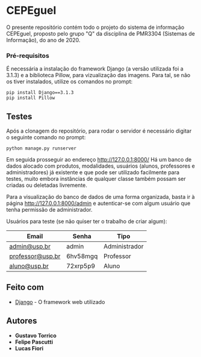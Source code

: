 # CEPEguel

O presente repositório contém todo o projeto do sistema de informação CEPEguel, proposto pelo grupo "Q" da disciplina de PMR3304 (Sistemas de Informação), do ano de 2020.

### Pré-requisitos

É necessária a instalação do framework Django (a versão utilizada foi a 3.1.3) e a biblioteca Pillow, para vizualização das imagens.
Para tal, se não os tiver instalados, utilize os comandos no prompt:

```
pip install Django==3.1.3
pip install Pillow
```

## Testes

Após a clonagem do repositório, para rodar o servidor é necessário digitar o seguinte comando no prompt:

```
python manage.py runserver
```

Em seguida prosseguir ao endereço http://127.0.0.1:8000/
Há um banco de dados alocado com produtos, modalidades, usuários (alunos, professores e administradores) já existente e que pode ser utilizado facilmente para testes, muito embora instâncias de qualquer classe também possam ser criadas ou deletadas livremente.

Para a visualização do banco de dados de uma forma organizada, basta ir à página http://127.0.0.1:8000/admin e autenticar-se com algum usuário que tenha permissão de administrador.

Usuários para teste (se não quiser ter o trabalho de criar algum):

Email            | Senha         | Tipo
---------------- | ------------- |-------------
admin@usp.br     | admin         | Administrador
professor@usp.br | 6hv58mgq      | Professor
aluno@usp.br     | 72xrp5p9      | Aluno

## Feito com

* [Django](https://www.djangoproject.com/) - O framework web utilizado

## Autores

* **Gustavo Torrico**
* **Felipe Pascutti**
* **Lucas Fiori**
